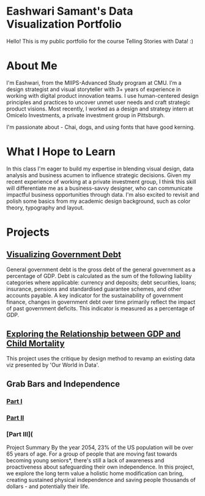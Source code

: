 # Eashwari Samant's Data Visualization Portfolio
Hello! This is my public portfolio for the course Telling Stories with Data! :)

# About Me
I'm Eashwari, from the MIIPS-Advanced Study program at CMU. 
I’m a design strategist and visual storyteller with 3+ years of experience in working with digital product innovation teams. I use human-centered design principles and practices to uncover unmet user needs and craft strategic product visions. Most recently, I worked as a design and strategy intern at Omicelo Investments, a private investment group in Pittsburgh. 

I'm passionate about - Chai, dogs, and using fonts that have good kerning.

# What I Hope to Learn
In this class I'm eager to build my expertise in blending visual design, data analysis and business acumen to influence strategic decisions. Given my recent experience of working at a private investment group, I think this skill will differentiate me as a business-savvy designer, who can communicate impactful business opportunities through data. I'm also excited to revisit and polish some basics from my academic design background, such as color theory, typography and layout.

# Projects
## [Visualizing Government Debt](/govtdebt.md)
General government debt is the gross debt of the general government as a percentage of GDP.
Debt is calculated as the sum of the following liability categories where applicable: currency and deposits; debt securities, loans; insurance, pensions and standardised guarantee schemes, and other accounts payable. A key indicator for the sustainability of government finance, changes in government debt over time primarily reflect the impact of past government deficits. This indicator is measured as a percentage of GDP.

## [Exploring the Relationship between GDP and Child Mortality](/childmortality.md)
This project uses the critique by design method to revamp an existing data viz presented by 'Our World in Data'. 

## Grab Bars and Independence

### [Part I](/havensidehomemod.md)    
### [Part II](/finalprojectpart2.md)
### [Part III](

Project Summary 
By the year 2054, 23% of the US population will be over 65 years of age. For a group of people that are moving fast towards becoming young seniors*, there's still a lack of awareness and proactiveness about safeguarding their own independence. In this project, we explore the long term value a holistic home modification can bring, creating sustained physical independence and saving people thousands of dollars - and potentially their life.


 
